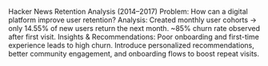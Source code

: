 Hacker News Retention Analysis (2014–2017)
Problem: How can a digital platform improve user retention?
 Analysis:
Created monthly user cohorts → only 14.55% of new users return the next month.
~85% churn rate observed after first visit.
Insights & Recommendations:
Poor onboarding and first-time experience leads to high churn.
Introduce personalized recommendations, better community engagement, and onboarding flows to boost repeat visits.
